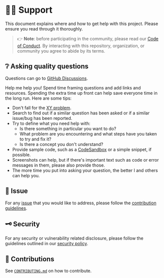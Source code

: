 # 🙋‍♂️ Support

This document explains where and how to get help with this project. Please ensure you read through it thoroughly.

> 👉 **Note**: before participating in the community, please read our [Code of Conduct][code-of-conduct]. By interacting with this repository, organization, or community you agree to abide by its terms.

## ❔ Asking quality questions

Questions can go to [GitHub Discussions][discussions].

Help me help you! Spend time framing questions and add links and resources. Spending the extra time up front can help save everyone time in the long run. Here are some tips:

- Don't fall for the [XY problem][x-y-problem].
- Search to find out if a similar question has been asked or if a similar issue/bug has been reported.
- Try to define what you need help with:
  - Is there something in particular you want to do?
  - What problem are you encountering and what steps have you taken to try and fix it?
  - Is there a concept you don't understand?
- Provide sample code, such as a [CodeSandbox][code-sandbox] or a simple snippet, if possible.
- Screenshots can help, but if there's important text such as code or error messages in them, please also provide those.
- The more time you put into asking your question, the better I and others can help you.

## 🚒 Issue

For any [issue][issues] that you would like to address, please follow the [contribution guidelines][contributing].

## 🗝️ Security

For any security or vulnerability related disclosure, please follow the guidelines outlined in our [security policy][security].

## 🤝 Contributions

See [`CONTRIBUTING.md`][contributing] on how to contribute.

<!-- definitions -->

[code-of-conduct]: https://github.com/datagone/vscode-stryker-mutator/blob/main/.github/CODE_OF_CONDUCT.md
[contributing]: https://github.com/datagone/vscode-stryker-mutator/blob/main/.github/CONTRIBUTING.md
[discussions]: https://github.com/datagone/vscode-stryker-mutator/discussions/categories/q-a
[issues]: https://github.com/datagone/vscode-stryker-mutator/issues/new/choose
[security]: https://github.com/datagone/vscode-stryker-mutator/security/policy
[x-y-problem]: https://meta.stackexchange.com/questions/66377/what-is-the-xy-problem/66378#66378
[code-sandbox]: https://codesandbox.io
